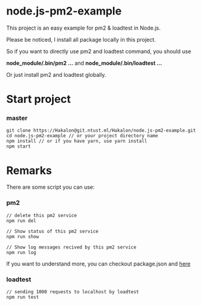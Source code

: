 # node.js-pm2-example

This project is an easy example for pm2 & loadtest in Node.js.

Please be noticed, I install all package locally in this project.

So if you want to directly use pm2 and loadtest command, you should use 

**node_module/.bin/pm2 ...** and **node_module/.bin/loadtest ...**

Or just install pm2 and loadtest globally.

# Start project

### master
```=bash
git clone https://Hakalon@git.ntust.ml/Hakalon/node.js-pm2-example.git
cd node.js-pm2-example // or your project directory name
npm install // or if you have yarn, use yarn install
npm start
```

# Remarks

There are some script you can use:

### pm2
```=bash
// delete this pm2 service
npm run del

// Show status of this pm2 service
npm run show

// Show log messages recived by this pm2 service
npm run log
```

If you want to understand more, you can checkout package.json and [here](http://pm2.keymetrics.io/docs/usage/quick-start/)

### loadtest
```=bash
// sending 1000 requests to localhost by loadtest
npm run test
```